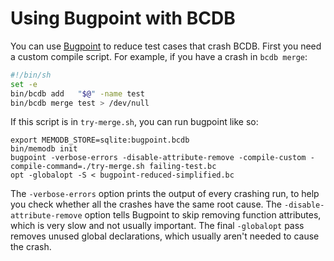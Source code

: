# Using Bugpoint with BCDB

You can use [Bugpoint](https://llvm.org/docs/Bugpoint.html) to reduce test
cases that crash BCDB. First you need a custom compile script. For example, if
you have a crash in `bcdb merge`:

```bash
#!/bin/sh
set -e
bin/bcdb add   "$@" -name test
bin/bcdb merge test > /dev/null
```

If this script is in `try-merge.sh`, you can run bugpoint like so:

```shell
export MEMODB_STORE=sqlite:bugpoint.bcdb
bin/memodb init
bugpoint -verbose-errors -disable-attribute-remove -compile-custom -compile-command=./try-merge.sh failing-test.bc
opt -globalopt -S < bugpoint-reduced-simplified.bc
```

The `-verbose-errors` option prints the output of every crashing run, to help
you check whether all the crashes have the same root cause. The
`-disable-attribute-remove` option tells Bugpoint to skip removing function
attributes, which is very slow and not usually important. The final
`-globalopt` pass removes unused global declarations, which usually aren't
needed to cause the crash.
